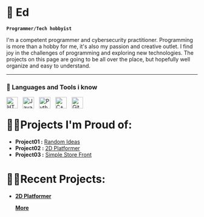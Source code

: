 # 🎃 Ed

**`Programmer/Tech hobbyist`**

I'm a competent programmer and cybersecurity practitioner. Programming is more than a hobby for me, it's also my passion and creative outlet.
I find joy in the challenges of programming and exploring new technologies. The projects on this page are going to be all over 
the place, but hopefully well organize and easy to understand.

---

### 🧰 Languages and Tools i know


<img align="left" alt="HTML" width="30px" style="padding-right:10px;" src="https://cdn.jsdelivr.net/gh/devicons/devicon/icons/html5/html5-plain.svg" />
<img align="left" alt="JavaScript" width="30px" style="padding-right:10px;" src="https://cdn.jsdelivr.net/gh/devicons/devicon/icons/javascript/javascript-plain.svg" />
<img align="left" alt="Python" width="30px" style="padding-right:10px;" src="https://cdn.jsdelivr.net/gh/devicons/devicon/icons/python/python-plain.svg" />
<img align="left" alt="C++" width="30px" style="padding-right:10px;" src="https://cdn.jsdelivr.net/gh/devicons/devicon/icons/cplusplus/cplusplus-line.svg" />
<img align="left" alt="GitHub" width="30px" style="padding-right:10px;" src="https://cdn.jsdelivr.net/gh/devicons/devicon/icons/github/github-original.svg" />
<br />

#
<h1>👨‍💻Projects I'm Proud of:</h1>

- <b>Project01 :</b>
  [Random Ideas](https://github.com/Ed0079/RandomIdeas)
- <b>Project02 :</b>
  [2D Platformer](https://github.com/Ed0079/2DPlatformer)
- <b>Project03 :</b>
  [Simple Store Front](https://github.com/Ed0079/SimpleStoreFront)
 
#
<h1>👨‍💻Recent Projects:</h1>

- <b>[2D Platformer](https://github.com/Ed0079/2DPlatformer)</b>

  <b>[More](https://github.com/Ed0079?tab=repositories)</b>

